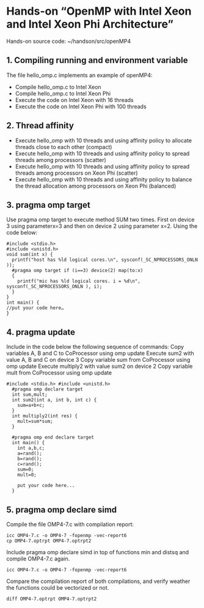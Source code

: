 # Hands-on “OpenMP with Intel Xeon and Intel Xeon Phi Architecture”  

Hands-on source code: ~/handson/src/openMP4   

## 1. Compiling running and environment variable  

The file hello_omp.c implements an example of openMP4:  
  * Compile hello_omp.c to Intel Xeon 
  * Compile hello_omp.c to Intel Xeon Phi 
  * Execute the code on Intel Xeon with 16 threads 
  * Execute the code on Intel Xeon Phi with 100 threads  

## 2. Thread affinity  

  * Execute hello_omp with 10 threads and using affinity policy to allocate threads close to each other (compact)  
  * Execute hello_omp with 10 threads and using affinity policy to spread threads among processors (scatter)  
  * Execute hello_omp with 10 threads and using affinity policy to spread threads among processors on Xeon Phi (scatter)  
  * Execute hello_omp with 10 threads and using affinity policy to balance the thread allocation among processors on Xeon Phi (balanced) 
  
## 3. pragma omp target

Use pragma omp target to execute method SUM two times. First on device 3 using parameterx=3 and then on device 2 using parameter x=2. Using the code below:  

```
#include <stdio.h> 
#include <unistd.h>  
void sum(int x) { 
  printf("host has %ld logical cores.\n", sysconf(_SC_NPROCESSORS_ONLN ));  
  #pragma omp target if (i==3) device(2) map(to:x) 
  { 
    printf("mic has %ld logical cores. i = %d\n", sysconf(_SC_NPROCESSORS_ONLN ), i); 
  } 
} 
int main() {  
//put your code here…  
}   
```

## 4. pragma update  

Include in the code below the following sequence of commands: 
  Copy variables A, B and C to CoProcessor using omp update 
  Execute sum2 with value A, B and C on device 3 
  Copy variable sum from CoProcessor using omp update 
  Execute multiply2 with value sum2 on device 2 
  Copy variable mult from CoProcessor using omp update   

```
#include <stdio.h> #include <unistd.h>  
  #pragma omp declare target   
  int sum,mult;  
  int sum2(int a, int b, int c) {      
    sum=a+b+c; 
  }  
  int multiply2(int res) {      
    mult=sum*sum; 
  }  
  
  #pragma omp end declare target  
  int main() {   
    int a,b,c;   
    a=rand();   
    b=rand();   
    c=rand();   
    sum=0;   
    mult=0;  
    
    put your code here... 
  }  
```

## 5. pragma omp declare simd

Compile the file OMP4-7.c with compilation report: 

```
icc OMP4-7.c -o OMP4-7 -fopenmp -vec-report6 
cp OMP4-7.optrpt OMP4-7.optrpt2  
```

Include pragma omp declare simd in top of functions min and distsq and compile OMP4-7.c again. 

```
icc OMP4-7.c -o OMP4-7 -fopenmp -vec-report6  
```

Compare the compilation report of both compilations, and verify weather the functions could be vectorized or not.

```
diff OMP4-7.optrpt OMP4-7.optrpt2 
```
